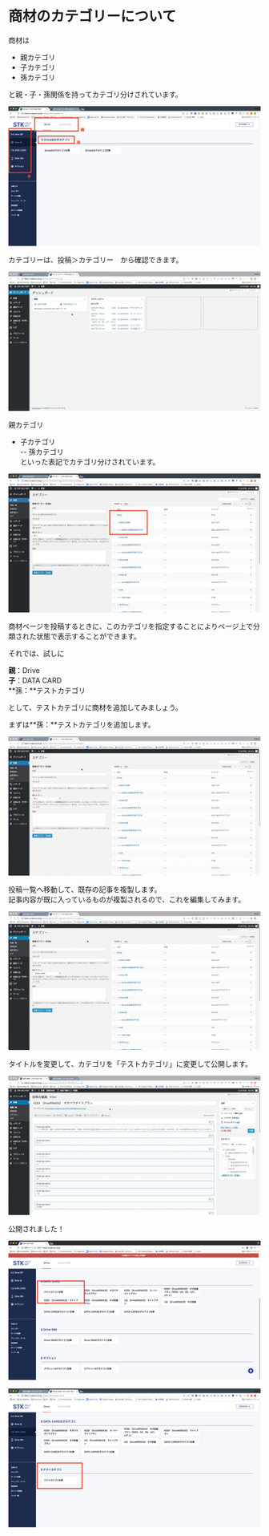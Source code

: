 # 商材のカテゴリーについて

商材は

* 親カテゴリ
* 子カテゴリ
* 孫カテゴリ

と親・子・孫関係を持ってカテゴリ分けされています。

![](../../.gitbook/assets/image%20%289%29.png)

カテゴリーは、投稿＞カテゴリー　から確認できます。

![](../../.gitbook/assets/2018-06-28-14.58.05.gif)

親カテゴリ  
- 子カテゴリ  
-- 孫カテゴリ  
といった表記でカテゴリ分けされています。

![](../../.gitbook/assets/image%20%283%29.png)

商材ページを投稿するときに、このカテゴリを指定することによりページ上で分類された状態で表示することができます。

  
それでは、試しに

**親**：Drive  
**子**：DATA CARD  
**孫：**テストカテゴリ

として、テストカテゴリに商材を追加してみましょう。

まずは**孫：**テストカテゴリを追加します。

![](../../.gitbook/assets/2018-06-28-15.02.36.gif)



投稿一覧へ移動して、既存の記事を複製します。  
記事内容が既に入っているものが複製されるので、これを編集してみます。

![](../../.gitbook/assets/2018-06-28-15.06.23.gif)



タイトルを変更して、カテゴリを「テストカテゴリ」に変更して公開します。

![](../../.gitbook/assets/2018-06-28-17.32.48.gif)



公開されました！

![&#x30C8;&#x30C3;&#x30D7;&#x30DA;&#x30FC;&#x30B8;](../../.gitbook/assets/image%20%2812%29.png)

![DATA CARD&#x30AB;&#x30C6;&#x30B4;&#x30EA;&#x30FC;&#x30DA;&#x30FC;&#x30B8;](../../.gitbook/assets/image%20%2811%29.png)


